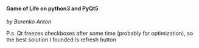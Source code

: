 #### Game of Life on python3 and PyQt5

_by Burenko Anton_

P.s. Qt freezes checkboxes after some time (probably for optimization),
so the best solution I founded is refresh button 

